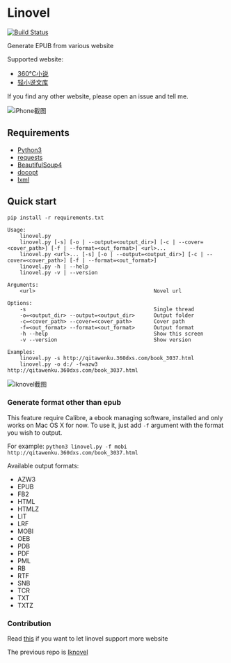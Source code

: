 # Linovel

[![Build Status][image-1]][1]

Generate EPUB from various website

Supported website:

- [360℃小说][2]
- [轻小说文库][3]

 If you find any other website, please open an issue and tell me.

![iPhone截图][image-2]

## Requirements

- [Python3][4]
- [requests][5]
- [BeautifulSoup4][6]
- [docopt][7]
- [lxml][8]

## Quick start
`pip install -r requirements.txt`

	Usage:
	    linovel.py
	    linovel.py [-s] [-o | --output=<output_dir>] [-c | --cover=<cover_path>] [-f | --format=<out_format>] <url>...
	    linovel.py <url>... [-s] [-o | --output=<output_dir>] [-c | --cover=<cover_path>] [-f | --format=<out_format>]
	    linovel.py -h | --help
	    linovel.py -v | --version
	
	Arguments:
	    <url>                                      Novel url
	
	Options:
	    -s                                         Single thread
	    -o=<output_dir> --output=<output_dir>      Output folder
	    -c=<cover_path> --cover=<cover_path>       Cover path
	    -f=<out_format> --format=<out_format>      Output format
	    -h --help                                  Show this screen
	    -v --version                               Show version
	
	Examples:
	    linovel.py -s http://qitawenku.360dxs.com/book_3037.html
	    linovel.py -o d:/ -f=azw3 http://qitawenku.360dxs.com/book_3037.html
![lknovel截图][image-3]

### Generate format other than epub
This feature require Calibre, a ebook managing software, installed and only works on Mac OS X for now. To use it, just add `-f` argument with the format you wish to output.

For example:
`python3 linovel.py -f mobi http://qitawenku.360dxs.com/book_3037.html`

Available output formats:
* AZW3
* EPUB
* FB2
* HTML
* HTMLZ
* LIT
* LRF
* MOBI
* OEB
* PDB
* PDF
* PML
* RB
* RTF
* SNB
* TCR
* TXT
* TXTZ

### Contribution

Read [this][9] if you want to let linovel support more website


The previous repo is [lknovel][10]

[1]:	https://travis-ci.org/bebound/linovel
[2]:	http://www.360dxs.com
[3]:	http://zhannei.baidu.com/cse/search?q=&s=135999764005104892&srt=dateModified&nsid=0&area=1
[4]:	http://www.python.org/getit/
[5]:	http://docs.python-requests.org/en/latest/
[6]:	http://www.crummy.com/software/BeautifulSoup/
[7]:	https://github.com/docopt/docopt
[8]:	http://lxml.de
[9]:	https://github.com/bebound/linovel/blob/master/CONTRIBUTION.md
[10]:	https://github.com/bebound/lknovel

[image-1]:	https://travis-ci.org/bebound/linovel.svg?branch=master
[image-2]:	https://raw.github.com/bebound/linovel/master/screenShot/total.png
[image-3]:	https://raw.github.com/bebound/linovel/master/screenShot/2.png